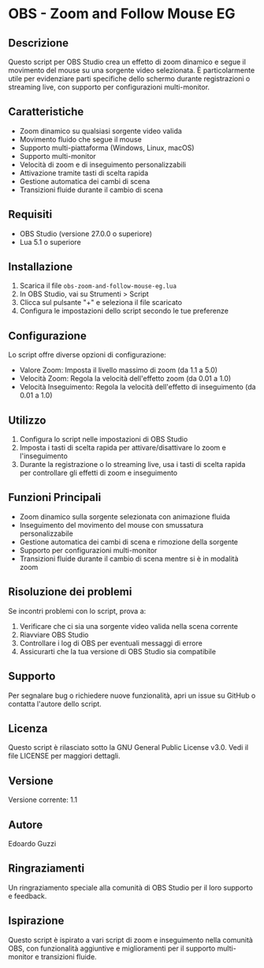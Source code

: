 # OBS - Zoom and Follow Mouse EG

## Descrizione

Questo script per OBS Studio crea un effetto di zoom dinamico e segue il movimento del mouse su una sorgente video selezionata. È particolarmente utile per evidenziare parti specifiche dello schermo durante registrazioni o streaming live, con supporto per configurazioni multi-monitor.

## Caratteristiche

- Zoom dinamico su qualsiasi sorgente video valida
- Movimento fluido che segue il mouse
- Supporto multi-piattaforma (Windows, Linux, macOS)
- Supporto multi-monitor
- Velocità di zoom e di inseguimento personalizzabili
- Attivazione tramite tasti di scelta rapida
- Gestione automatica dei cambi di scena
- Transizioni fluide durante il cambio di scena

## Requisiti

- OBS Studio (versione 27.0.0 o superiore)
- Lua 5.1 o superiore

## Installazione

1. Scarica il file `obs-zoom-and-follow-mouse-eg.lua`
2. In OBS Studio, vai su Strumenti > Script
3. Clicca sul pulsante "+" e seleziona il file scaricato
4. Configura le impostazioni dello script secondo le tue preferenze

## Configurazione

Lo script offre diverse opzioni di configurazione:

- Valore Zoom: Imposta il livello massimo di zoom (da 1.1 a 5.0)
- Velocità Zoom: Regola la velocità dell'effetto zoom (da 0.01 a 1.0)
- Velocità Inseguimento: Regola la velocità dell'effetto di inseguimento (da 0.01 a 1.0)

## Utilizzo

1. Configura lo script nelle impostazioni di OBS Studio
2. Imposta i tasti di scelta rapida per attivare/disattivare lo zoom e l'inseguimento
3. Durante la registrazione o lo streaming live, usa i tasti di scelta rapida per controllare gli effetti di zoom e inseguimento

## Funzioni Principali

- Zoom dinamico sulla sorgente selezionata con animazione fluida
- Inseguimento del movimento del mouse con smussatura personalizzabile
- Gestione automatica dei cambi di scena e rimozione della sorgente
- Supporto per configurazioni multi-monitor
- Transizioni fluide durante il cambio di scena mentre si è in modalità zoom

## Risoluzione dei problemi

Se incontri problemi con lo script, prova a:

1. Verificare che ci sia una sorgente video valida nella scena corrente
2. Riavviare OBS Studio
3. Controllare i log di OBS per eventuali messaggi di errore
4. Assicurarti che la tua versione di OBS Studio sia compatibile

## Supporto

Per segnalare bug o richiedere nuove funzionalità, apri un issue su GitHub o contatta l'autore dello script.

## Licenza

Questo script è rilasciato sotto la GNU General Public License v3.0. Vedi il file LICENSE per maggiori dettagli.

## Versione

Versione corrente: 1.1

## Autore

Edoardo Guzzi

## Ringraziamenti

Un ringraziamento speciale alla comunità di OBS Studio per il loro supporto e feedback.

## Ispirazione

Questo script è ispirato a vari script di zoom e inseguimento nella comunità OBS, con funzionalità aggiuntive e miglioramenti per il supporto multi-monitor e transizioni fluide.
